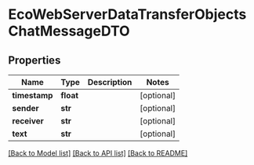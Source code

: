 # EcoWebServerDataTransferObjectsChatMessageDTO

## Properties
Name | Type | Description | Notes
------------ | ------------- | ------------- | -------------
**timestamp** | **float** |  | [optional] 
**sender** | **str** |  | [optional] 
**receiver** | **str** |  | [optional] 
**text** | **str** |  | [optional] 

[[Back to Model list]](../README.md#documentation-for-models) [[Back to API list]](../README.md#documentation-for-api-endpoints) [[Back to README]](../README.md)


